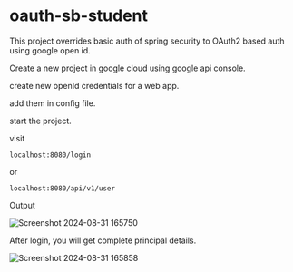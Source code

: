 # oauth-sb-student

This project overrides basic auth of spring security to OAuth2 based auth using google open id.  

Create a new project in google cloud using google api console.  

create new openId credentials for a web app.  

add them in config file.  

start the project.  

visit 

```
localhost:8080/login
```

or
```
localhost:8080/api/v1/user
```

Output

![Screenshot 2024-08-31 165750](https://github.com/user-attachments/assets/d0983ac5-b76d-46a7-aa83-90a1a9e4a43e)

After login, you will get complete principal details.  

![Screenshot 2024-08-31 165858](https://github.com/user-attachments/assets/978a8ff2-d8b4-49a3-9b9c-e24f51f5934f)


